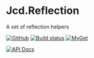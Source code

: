 # Jcd.Reflection
A set of reflection helpers

[![GitHub](https://img.shields.io/github/license/jason-c-daniels/Jcd.Reflection)](https://github.com/jason-c-daniels/Jcd.Reflection/blob/main/LICENSE)
[![Build status](https://ci.appveyor.com/api/projects/status/sbmfvmr1jmcf1pic?svg=true)](https://ci.appveyor.com/project/jason-c-daniels/jcd-reflection)
[![MyGet](https://img.shields.io/myget/jason-c-daniels/v/Jcd.Reflection?logo=nuget)](https://www.myget.org/feed/jason-c-daniels/package/nuget/Jcd.Reflection)

[![API Docs](https://img.shields.io/badge/Read-The%20API%20Documentation-blue?style=for-the-badge)](https://github.com/jason-c-daniels/Jcd.Reflection/blob/main/docs/Jcd_Reflection.md)

